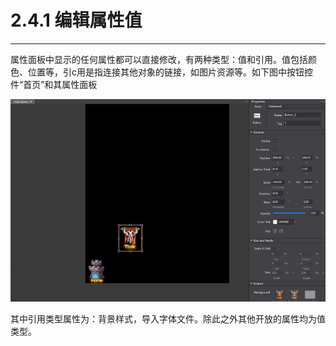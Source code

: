 # 2.4.1 编辑属性值
---
属性面板中显示的任何属性都可以直接修改，有两种类型：值和引用。值包括颜色、位置等，引c用是指连接其他对象的链接，如图片资源等。如下图中按钮控件“首页”和其属性面板

![Image](res/image051.png)

其中引用类型属性为：背景样式，导入字体文件。除此之外其他开放的属性均为值类型。
